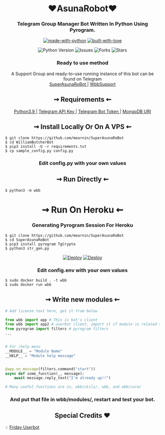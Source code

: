 <h1 align="center"> 
   ❤️AsunaRobot❤️ 
</h1>

<h3 align="center"> 
    Telegram Group Manager Bot Written In Python Using Pyrogram.
</h3>

<p align="center">
    <a href="https://python.org"> <img src="http://forthebadge.com/images/badges/made-with-python.svg" alt="made-with-python"></a>
    <a href="https://GitHub.com/TheHamkerCat"> <img src="http://ForTheBadge.com/images/badges/built-with-love.svg" alt="built-with-love"></a>
</p>



<p align="center">
    <img src="https://img.shields.io/badge/python-3.9-green?style=for-the-badge&logo=appveyor" alt="Python Version">
    <img src="https://img.shields.io/github/issues/mearnin/SuperAsunaRoBot?style=for-the-badge&logo=appveyor" alt="Issues">
    <img src="https://img.shields.io/github/forks/mearnin/SuperAsunaRoBot?style=for-the-badge&logo=appveyor" alt="Forks">
    <img src="https://img.shields.io/github/stars/mearnin/SuperAsunaRoBot?style=for-the-badge&logo=appveyor" alt="Stars">
</p>

<h3 align="center"> 
    Ready to use method
</h3>

<p align="center">
    A Support Group and ready-to-use running instance of this bot can be found on Telegram <br>
    <a href="https://t.me/SuperAsunaRoBot"> SuperAsunaRoBot </a> | 
    <a href="https://t.me/superasunarobotsupport"> WbbSupport </a>
</p>

<h2 align="center"> 
   ⇝ Requirements ⇜
</h2>

<p align="center">
    <a href="https://www.python.org/downloads/release/python-390/"> Python3.9 </a> |
    <a href="https://docs.pyrogram.org/intro/setup#api-keys"> Telegram API Key </a> |
    <a href="https://t.me/botfather"> Telegram Bot Token </a> | 
    <a href="https://telegra.ph/How-To-get-Mongodb-URI-04-06"> MongoDB URI </a>
</p>

<h2 align="center"> 
   ⇝ Install Locally Or On A VPS ⇜
</h2>

```console
$ git clone https://github.com/mearnin/SuperAsunaRoBot
$ cd WilliamButcherBot
$ pip3 install -U -r requirements.txt
$ cp sample_config.py config.py
```
 
<h3 align="center"> 
    Edit <b>config.py</b> with your own values
</h3>

<h2 align="center"> 
   ⇝ Run Directly ⇜
</h2>

```console
$ python3 -m wbb
```

<h1 align="center"> 
   ⇝ Run On Heroku ⇜
</h1>

<h3 align="center"> 
   Generating Pyrogram Session For Heroku
</h3>

```console
$ git clone https://github.com/mearnin/SuperAsunaRoBot
$ cd SuperAsunaRoBot
$ pip3 install pyrogram TgCrypto
$ python3 str_gen.py
```

<p align="center">
    <a href="https://heroku.com/deploy?template=https://github.com/mearnin/SuperAsunaRoBot"> <img src="https://www.herokucdn.com/deploy/button.svg" alt="Deploy"></a>
    <a href="https://railway.app/new/template?template=https://github.com/mearnin/SuperAsunaRoBot/tree/dev&envs=API_HASH,API_ID,ARQ_API_KEY,ARQ_API_URL,BOT_TOKEN,FERNET_ENCRYPTION_KEY,GBAN_LOG_GROUP_ID,LOG_GROUP_ID,LOG_MENTIONS,MESSAGE_DUMP_CHAT,MONGO_DB_URI,PM_PERMIT,RSS_DELAY,SESSION_STRING,SUDO_USERS_ID,USERBOT_PREFIX,WELCOME_DELAY_KICK_SEC"> <img src="https://railway.app/button.svg" alt="Deploy"></a>
</p>



<h3 align="center"> 
    Edit <b> config.env </b> with your own values
</h3>

```console
$ sudo docker build . -t wbb
$ sudo docker run wbb
```

<h2 align="center"> 
   ⇝ Write new modules ⇜
</h2>

```py
# Add license text here, get it from below

from wbb import app # This is bot's client
from wbb import app2 # userbot client, import it if module is related to userbot
from pyrogram import filters # pyrogram filters
...


# For /help menu
__MODULE__ = "Module Name"
__HELP__ = "Module help message"


@app.on_message(filters.command("start"))
async def some_function(_, message):
    await message.reply_text("I'm already up!!")

# Many useful functions are in, wbb/utils/, wbb, and wbb/core/
```

<h3 align="center"> 
   And put that file in wbb/modules/, restart and test your bot.
</h3>

<h2 align="center">
Special Credits ❤️
</h2>
<p>
💡 <a href="https://github.com/thehamkercat> The Hamcker Cat </a>
💡 <a href="https://github.com/DevsExpo> Friday Userbot </a>
</p>


